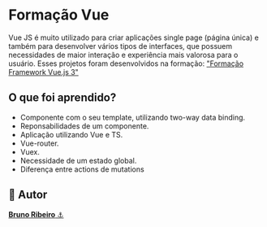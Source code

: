 # Formação Vue
Vue JS é muito utilizado para criar aplicações single page (página única) e também para desenvolver vários tipos de interfaces, que possuem necessidades de maior interação e experiência mais valorosa para o usuário.
Esses projetos foram desenvolvidos na formação: <a href="https://cursos.alura.com.br/formacao-vuejs3">"Formação Framework Vue.js 3"</a>

## O que foi aprendido?
- Componente com o seu template, utilizando two-way data binding.
- Reponsabilidades de um componente.
- Aplicação utilizando Vue e TS.
- Vue-router.
- Vuex.
- Necessidade de um estado global.
- Diferença entre actions de mutations

<h2>🧐 Autor</h2>
<a href="https://github.com/brdoliveira" title="Github"><b>Bruno Ribeiro</b> ⚓</a>
